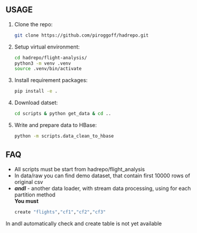 ## USAGE
1. Clone the repo:
    ````bash
    git clone https://github.com/piroggoff/hadrepo.git
2. Setup virtual environment:
    ````bash
    cd hadrepo/flight-analysis/
    python3 -m venv .venv
    source .venv/bin/activate  
   
3. Install requirement packages:
    ````bash
    pip install -e .

4. Download datset:
    ```bash
   cd scripts & python get_data & cd ..
   
5. Write and prepare data to HBase:
   ````bash
   python -m scripts.data_clean_to_hbase

## FAQ
* All scripts must be start from hadrepo/flight_analysis
* In data/raw you can find demo dataset, that contain first 10000 rows of original csv
* **_andl_** - another data loader, with stream data processing, using for each partition method\
**You must**
   ````bash
   create "flights","cf1","cf2","cf3"
In andl automatically check and create table is not yet available
